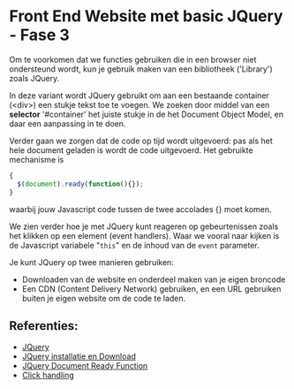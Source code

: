 # Front End Website met basic JQuery - Fase 3

Om te voorkomen dat we functies gebruiken die in een browser niet ondersteund
wordt, kun je gebruik maken van een bibliotheek ('Library') zoals JQuery.

In deze variant wordt JQuery gebruikt om aan een bestaande container (\<div>) 
een stukje tekst toe te voegen. We zoeken door middel van een **selector** '#container'
het juiste stukje in de het Document Object Model, en daar een aanpassing in te doen.

Verder gaan we zorgen dat de code op tijd wordt uitgevoerd: pas als het hele document
geladen is wordt de code uitgevoerd. Het gebruikte mechanisme is 
```javascript
{
  $(document).ready(function(){});
}
```
waarbij jouw Javascript code tussen de twee accolades {} moet komen. 

We zien verder hoe je met JQuery kunt reageren op gebeurtenissen zoals het klikken op een element (event handlers).
Waar we vooral naar kijken is de Javascript variabele "`this`" en de inhoud van de `event` parameter.

Je kunt JQuery op twee manieren gebruiken:
  * Downloaden van de website en onderdeel maken van je eigen broncode
  * Een CDN (Content Delivery Network) gebruiken, en een URL gebruiken buiten je eigen website om de 
  code te laden.
  

## Referenties:
  * [JQuery](http://jquery.com/)
  * [JQuery installatie en Download](https://jquery.com/download/)
  * [JQuery Document Ready Function](https://api.jquery.com/ready/#ready-handler)
  * [Click handling](https://api.jquery.com/click/#click-handler)